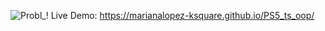 ![Probl_!](https://user-images.githubusercontent.com/113384082/197421438-839d3838-1769-4466-8d3c-e57f0f3b6a9b.PNG)
Live Demo: https://marianalopez-ksquare.github.io/PS5_ts_oop/
